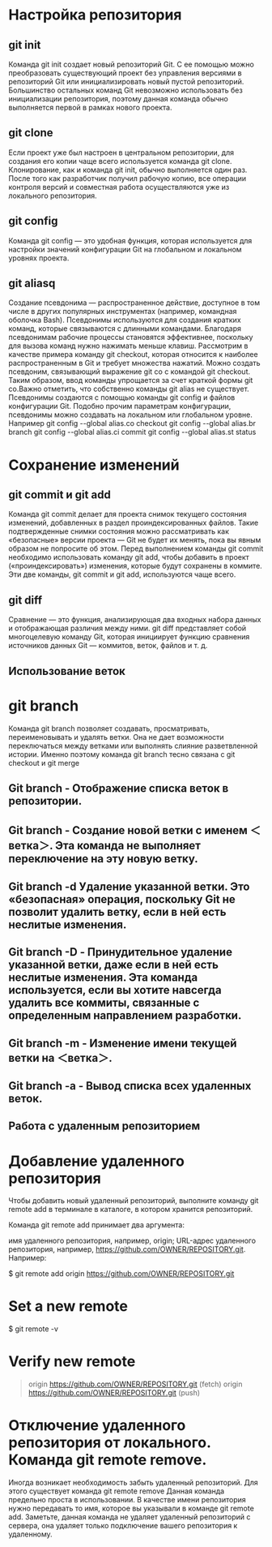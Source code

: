 # Настройка репозитория #

## git init 
Команда git init создает новый репозиторий Git. С ее помощью можно преобразовать существующий проект без управления версиями в репозиторий Git или инициализировать новый пустой репозиторий. Большинство остальных команд Git невозможно использовать без инициализации репозитория, поэтому данная команда обычно выполняется первой в рамках нового проекта.
## git clone
Если проект уже был настроен в центральном репозитории, для создания его копии чаще всего используется команда git clone. Клонирование, как и команда git init, обычно выполняется один раз. После того как разработчик получил рабочую копию, все операции контроля версий и совместная работа осуществляются уже из локального репозитория.
## git config
Команда git config — это удобная функция, которая используется для настройки значений конфигурации Git на глобальном и локальном уровнях проекта. 
## git aliasq
Создание псевдонима — распространенное действие, доступное в том числе в других популярных инструментах (например, командная оболочка Bash). Псевдонимы используются для создания кратких команд, которые связываются с длинными командами. Благодаря псевдонимам рабочие процессы становятся эффективнее, поскольку для вызова команд нужно нажимать меньше клавиш. Рассмотрим в качестве примера команду git checkout, которая относится к наиболее распространенным в Git и требует множества нажатий. Можно создать псевдоним, связывающий выражение git co с командой git checkout. Таким образом, ввод команды упрощается за счет краткой формы git co.Важно отметить, что собственно команды git alias не существует. Псевдонимы создаются с помощью команды git config и файлов конфигурации Git. Подобно прочим параметрам конфигурации, псевдонимы можно создавать на локальном или глобальном уровне. 
Например git config --global alias.co checkout
 git config --global alias.br branch
 git config --global alias.ci commit
 git config --global alias.st status

 # Сохранение изменений #
 
## git commit и git add
 Команда git commit делает для проекта снимок текущего состояния изменений, добавленных в раздел проиндексированных файлов. Такие подтвержденные снимки состояния можно рассматривать как «безопасные» версии проекта — Git не будет их менять, пока вы явным образом не попросите об этом. Перед выполнением команды git commit необходимо использовать команду git add, чтобы добавить в проект («проиндексировать») изменения, которые будут сохранены в коммите. Эти две команды, git commit и git add, используются чаще всего.
 ## git diff
 Сравнение — это функция, анализирующая два входных набора данных и отображающая различия между ними. git diff представляет собой многоцелевую команду Git, которая инициирует функцию сравнения источников данных Git — коммитов, веток, файлов и т. д.

 ## Использование веток

 # git branch
 Команда git branch позволяет создавать, просматривать, переименовывать и удалять ветки. Она не дает возможности переключаться между ветками или выполнять слияние разветвленной истории. Именно поэтому команда git branch тесно связана с git checkout и git merge
 ## Git branch - Отображение списка веток в репозитории.
 ## Git branch <branch> - Создание новой ветки с именем ＜ветка＞. Эта команда не выполняет переключение на эту новую ветку.
 ## Git branch -d <branch> Удаление указанной ветки. Это «безопасная» операция, поскольку Git не позволит удалить ветку, если в ней есть неслитые изменения.
 ## Git branch -D <branch> - Принудительное удаление указанной ветки, даже если в ней есть неслитые изменения. Эта команда используется, если вы хотите навсегда удалить все коммиты, связанные с определенным направлением разработки.
 ## Git branch -m <branch> - Изменение имени текущей ветки на ＜ветка＞.
 ## Git branch -a - Вывод списка всех удаленных веток.
 
## Работа с удаленным репозиторием

# Добавление удаленного репозитория
Чтобы добавить новый удаленный репозиторий, выполните команду git remote add в терминале в каталоге, в котором хранится репозиторий.

Команда git remote add принимает два аргумента:

имя удаленного репозитория, например, origin;
URL-адрес удаленного репозитория, например, https://github.com/OWNER/REPOSITORY.git.
Например:

$ git remote add origin https://github.com/OWNER/REPOSITORY.git
# Set a new remote

$ git remote -v
# Verify new remote
> origin  https://github.com/OWNER/REPOSITORY.git (fetch)
> origin  https://github.com/OWNER/REPOSITORY.git (push)

# Отключение удаленного репозитория от локального. Команда git remote remove.
Иногда возникает необходимость забыть удаленный репозиторий. Для этого существует команда git remote remove
Данная команда предельно проста в использовании. В качестве имени репозитория нужно передавать то имя, которое вы указывали в команде git remote add. Заметьте, данная команда не удаляет удаленный репозиторий с сервера, она удаляет только подключение вашего репозитория к удаленному.